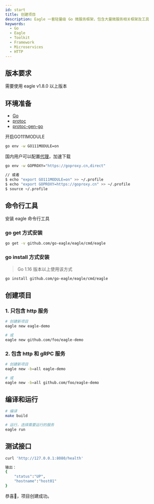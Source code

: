 ```yaml
---
id: start
title: 创建项目
description: Eagle 一套轻量级 Go 微服务框架，包含大量微服务相关框架及工具
keywords:
  - Go
  - Eagle
  - Toolkit
  - Framework
  - Microservices
  - HTTP
---
```


## 版本要求

需要使用 eagle v1.8.0 以上版本

## 环境准备

- [Go](https://golang.org/dl/)
- [protoc](https://github.com/protocolbuffers/protobuf)
- [protoc-gen-go](https://github.com/protocolbuffers/protobuf-go)

开启GO111MODULE

```bash
go env -w GO111MODULE=on
```

国内用户可以配置[代理](https://goproxy.cn/)，加速下载

```bash
go env -w GOPROXY="https://goproxy.cn,direct"

// 或者
$ echo "export GO111MODULE=on" >> ~/.profile
$ echo "export GOPROXY=https://goproxy.cn" >> ~/.profile
$ source ~/.profile
```

## 命令行工具

安装 eagle 命令行工具

### go get 方式安装

```bash
go get -v github.com/go-eagle/eagle/cmd/eagle
```

### go install 方式安装

> Go 1.16 版本以上使用该方式

```bash
go install github.com/go-eagle/eagle/cmd/eagle
```

## 创建项目

### 1. 只包含 http 服务

```bash
# 创建新项目
eagle new eagle-demo 

# 或
eagle new github.com/foo/eagle-demo 
```

### 2. 包含 http 和 gRPC 服务

```bash
# 创建新项目
eagle new -b=all eagle-demo 

# 或
eagle new -b=all github.com/foo/eagle-demo 
```

## 编译和运行

```bash
# 编译
make build

# 运行，选择需要运行的服务
eagle run
```

## 测试接口

```bash
curl 'http://127.0.0.1:8080/health'

输出：
{
    "status":"UP",
    "hostname":"host01"
}
```

恭喜💐，项目创建成功。
